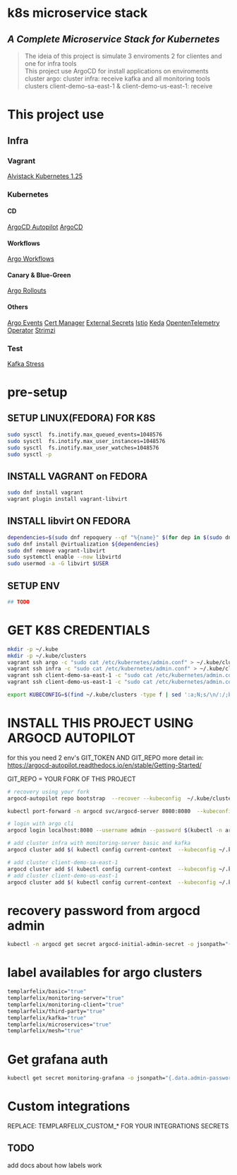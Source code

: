 # k8s microservice stack

## _A Complete Microservice Stack for Kubernetes_

> The ideia of this project is simulate 3 enviroments 2 for clientes and one for infra tools  
> This project use ArgoCD for install applications on enviroments  
> cluster argo: 
> cluster infra: receive kafka and all monitoring tools
> clusters client-demo-sa-east-1 & client-demo-us-east-1: receive 

# This project use

## Infra
### Vagrant
[Alvistack Kubernetes 1.25](https://github.com/alvistack/vagrant-kubernetes/)

### Kubernetes
#### CD
[ArgoCD Autopilot](https://github.com/argoproj-labs/argocd-autopilot/)
[ArgoCD](https://github.com/argoproj/argo-cd/)
#### Workflows
[Argo Workflows](https://github.com/argoproj/argo-workflows/)
#### Canary & Blue-Green
[Argo Rollouts](https://github.com/argoproj/argo-rollouts/)
#### Others
[Argo Events](https://github.com/argoproj/argo-events/)
[Cert Manager](https://github.com/cert-manager/cert-manager/)
[External Secrets](https://github.com/external-secrets/external-secrets/)
[Istio](https://github.com/istio/istio/)
[Keda](https://github.com/kedacore/keda/)
[OpentenTelemetry Operator](https://github.com/open-telemetry/opentelemetry-operator/)
[Strimzi](https://github.com/strimzi/strimzi-kafka-operator/)

 
### Test
[Kafka Stress](https://github.com/msfidelis/kafka-stress)

# pre-setup

## SETUP LINUX(FEDORA) FOR K8S
```bash
sudo sysctl  fs.inotify.max_queued_events=1048576
sudo sysctl  fs.inotify.max_user_instances=1048576
sudo sysctl  fs.inotify.max_user_watches=1048576
sudo sysctl -p
```

## INSTALL VAGRANT on FEDORA
```bash
sudo dnf install vagrant
vagrant plugin install vagrant-libvirt
```

## INSTALL libvirt ON FEDORA
```bash
dependencies=$(sudo dnf repoquery --qf "%{name}" $(for dep in $(sudo dnf repoquery --depends vagrant-libvirt 2>/dev/null | cut -d' ' -f1); do echo "--whatprovides ${dep} "; done) 2>/dev/null)
sudo dnf install @virtualization ${dependencies}
sudo dnf remove vagrant-libvirt
sudo systemctl enable --now libvirtd
sudo usermod -a -G libvirt $USER
```

## SETUP ENV
```bash
## TODO
```

# GET K8S CREDENTIALS
```bash
mkdir -p ~/.kube
mkdir -p ~/.kube/clusters
vagrant ssh argo -c "sudo cat /etc/kubernetes/admin.conf" > ~/.kube/clusters/argo.config
vagrant ssh infra -c "sudo cat /etc/kubernetes/admin.conf" > ~/.kube/clusters/infra.config
vagrant ssh client-demo-sa-east-1 -c "sudo cat /etc/kubernetes/admin.conf" > ~/.kube/clusters/client-demo-sa-east-1.config
vagrant ssh client-demo-us-east-1 -c "sudo cat /etc/kubernetes/admin.conf" > ~/.kube/clusters/client-demo-us-east-1.config

export KUBECONFIG=$(find ~/.kube/clusters -type f | sed ':a;N;s/\n/:/;ba')
```

# INSTALL THIS PROJECT USING ARGOCD AUTOPILOT

for this you need 2 env's GIT_TOKEN AND GIT_REPO more detail in: https://argocd-autopilot.readthedocs.io/en/stable/Getting-Started/

GIT_REPO = YOUR FORK OF THIS PROJECT

```bash
# recovery using your fork
argocd-autopilot repo bootstrap  --recover --kubeconfig  ~/.kube/clusters/argo.config

kubectl port-forward -n argocd svc/argocd-server 8080:8080  --kubeconfig ~/.kube/clusters/argo.config 

# login with argo cli
argocd login localhost:8080 --username admin --password $(kubectl -n argocd get secret argocd-initial-admin-secret -o jsonpath="{.data.password}" | base64 -d) --insecure

# add cluster infra with monitoring-server basic and kafka
argocd cluster add $( kubectl config current-context  --kubeconfig ~/.kube/clusters/infra.config  ) --name infra --yes --annotation cluster=infra --label templarfelix/monitoring-server=true --label templarfelix/basic=true --label templarfelix/kafka=true  --kubeconfig ~/.kube/clusters/infra.config 

# add cluster client-demo-sa-east-1
argocd cluster add $( kubectl config current-context  --kubeconfig ~/.kube/clusters/client-demo-sa-east-1.config  ) --name client-demo-sa-east-1 --yes --annotation cluster=client-demo-sa-east-1 --label templarfelix/monitoring-client=true --label templarfelix/third-party=true --label templarfelix/microservices=true  --kubeconfig ~/.kube/clusters/client-demo-sa-east-1.config 
# add cluster client-demo-us-east-1
argocd cluster add $( kubectl config current-context  --kubeconfig ~/.kube/clusters/client-demo-us-east-1.config  ) --name client-demo-us-east-1 --yes --annotation cluster=client-demo-us-east-1 --label templarfelix/monitoring-client=true --label templarfelix/third-party=true --label templarfelix/microservices=true  --kubeconfig ~/.kube/clusters/client-demo-us-east-1.config 
```

# recovery password from argocd admin
```bash
kubectl -n argocd get secret argocd-initial-admin-secret -o jsonpath="{.data.password}" | base64 -d
```

# label availables for argo clusters
```bash
templarfelix/basic="true" 
templarfelix/monitoring-server="true"
templarfelix/monitoring-client="true"
templarfelix/third-party="true" 
templarfelix/kafka="true"
templarfelix/microservices="true" 
templarfelix/mesh="true" 
```

# Get grafana auth
```bash
kubectl get secret monitoring-grafana -o jsonpath="{.data.admin-password}" --namespace monitoring --context infra | base64 --decode ; echo
```

# Custom integrations

REPLACE: TEMPLARFELIX_CUSTOM_* FOR YOUR INTEGRATIONS SECRETS

## TODO
 add docs about how labels work
 